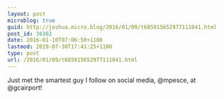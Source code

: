 ```yaml
---
layout: post
microblog: true
guid: http://joshua.micro.blog/2016/01/09/t685915652977111041.html
post_id: 36362
date: 2016-01-10T07:06:50+1100
lastmod: 2019-07-30T17:41:25+1100
type: post
url: /2016/01/09/t685915652977111041.html
---
```

Just met the smartest guy I follow on social media, @mpesce, at @gcairport!
